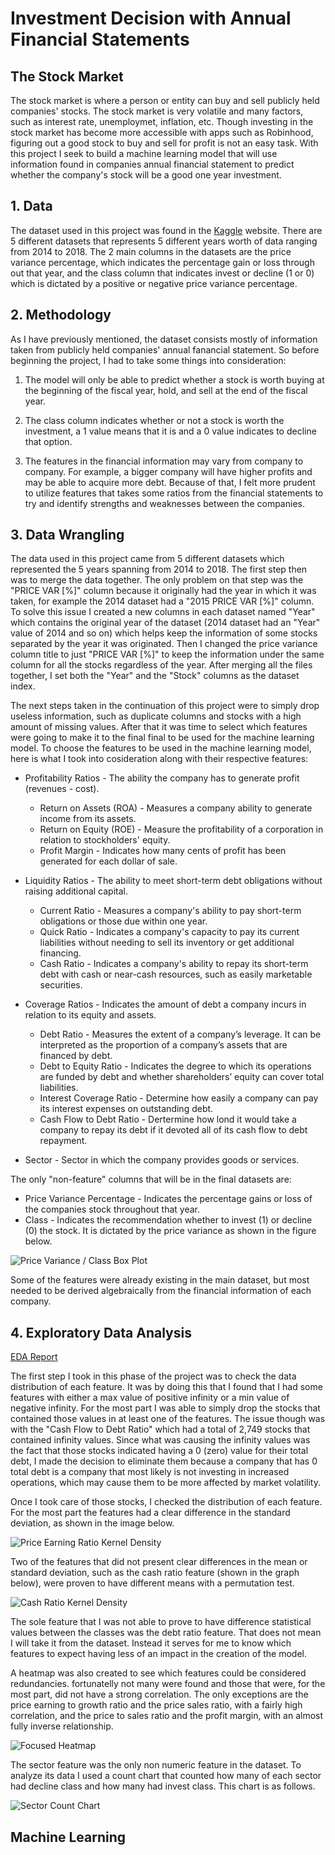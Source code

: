 # Investment Decision with Annual Financial Statements


## The Stock Market

The stock market is where a person or entity can buy and sell publicly held companies' stocks.  The stock market is very volatile and many factors, such as interest rate, unemploymet, inflation, etc.  Though investing in the stock market has become more accessible with apps such as Robinhood, figuring out a good stock to buy and sell for profit is not an easy task.  With this project I seek to build a machine learning model that will use information found in companies annual financial statement to predict whether the company's stock will be a good one year investment.

## 1. Data

The dataset used in this project was found in the [Kaggle](https://www.kaggle.com/cnic92/200-financial-indicators-of-us-stocks-20142018) website.  There are 5 different datasets that represents 5 different years worth of data ranging from 2014 to 2018.  The 2 main columns in the datasets are the price variance percentage, which indicates the percentage gain or loss through out that year, and the class column that indicates invest or decline (1 or 0) which is dictated by a positive or negative price variance percentage.


## 2. Methodology

As I have previously mentioned, the dataset consists mostly of information taken from publicly held companies' annual fanancial statement.  So before beginning the project, I had to take some things into consideration:

1. The model will only be able to predict whether a stock is worth buying at the beginning of the fiscal year, hold, and sell at the end of the fiscal year.

2. The class column indicates whether or not a stock is worth the investment, a 1 value means that it is and a 0 value indicates to decline that option.  

3. The features in the financial information may vary from company to company.  For example, a bigger company will have higher profits and may be able to acquire more debt.  Because of that, I felt more prudent to utilize features that takes some ratios from the financial statements to try and identify strengths and weaknesses between the companies.


## 3. Data Wrangling

The data used in this project came from 5 different datasets which represented the 5 years spanning from 2014 to 2018.  The first step then was to merge the data together.  The only problem on that step was the "PRICE VAR [%]" column because it originally had the year in which it was taken, for example the 2014 dataset had a "2015 PRICE VAR [%]" column.  To solve this issue I created a new columns in each dataset named "Year" which contains the original year of the dataset (2014 dataset had an "Year" value of 2014 and so on) which helps keep the information of some stocks separated by the year it was originated.  Then I changed the price variance column title to just "PRICE VAR [%]" to keep the information under the same column for all the stocks regardless of the year.  After merging all the files together, I set both the "Year" and the "Stock" columns as the dataset index.

The next steps taken in the continuation of this project were to simply drop useless information, such as duplicate columns and stocks with a high amount of missing values.  After that it was time to select which features were going to make it to the final final to be used for the machine learning model.  To choose the features to be used in the machine learning model, here is what I took into cosideration along with their respective features:

* Profitability Ratios - The ability the company has to generate profit (revenues - cost).
  * Return on Assets (ROA) - Measures a company ability to generate income from its assets.
  * Return on Equity (ROE) - Measure the profitability of a corporation in relation to stockholders' equity.
  * Profit Margin - Indicates how many cents of profit has been generated for each dollar of sale.

* Liquidity Ratios - The ability to meet short-term debt obligations without raising additional capital.
  * Current Ratio - Measures a company's ability to pay short-term obligations or those due within one year.
  * Quick Ratio - Indicates a company's capacity to pay its current liabilities without needing to sell its inventory or get additional financing.
  * Cash Ratio - Indicates a company's ability to repay its short-term debt with cash or near-cash resources, such as easily marketable securities.

* Coverage Ratios - Indicates the amount of debt a company incurs in relation to its equity and assets.
  * Debt Ratio - Measures the extent of a company’s leverage.  It can be interpreted as the proportion of a company’s assets that are financed by debt.
  * Debt to Equity Ratio - Indicates the degree to which its operations are funded by debt and whether shareholders’ equity can cover total liabilities.
  * Interest Coverage Ratio - Determine how easily a company can pay its interest expenses on outstanding debt.
  * Cash Flow to Debt Ratio - Dertermine how lond it would take a company to repay its debt if it devoted all of its cash flow to debt repayment.

* Sector - Sector in which the company provides goods or services.

The only "non-feature" columns that will be in the final datasets are:

* Price Variance Percentage - Indicates the percentage gains or loss of the companies stock throughout that year.
* Class - Indicates the recommendation whether to invest (1) or decline (0) the stock.  It is dictated by the price variance as shown in the figure below.


![Price Variance / Class Box Plot](https://github.com/soccershowman/Springboard/blob/master/Capstone%20Project/Images/Class%20Box%20Plot.png)


Some of the features were already existing in the main dataset, but most needed to be derived algebraically from the financial information of each company.

## 4. Exploratory Data Analysis

[EDA Report](https://github.com/soccershowman/Springboard/blob/master/Capstone%20Project/Capstone%20Project%20-%20Exploratory%20Data%20Analysis.ipynb)

The first step I took in this phase of the project was to check the data distribution of each feature.  It was by doing this that I found that I had some features with either a max value of positive infinity or a min value of negative infinity.  For the most part I was able to simply drop the stocks that contained those values in at least one of the features.  The issue though was with the "Cash Flow to Debt Ratio" which had a total of 2,749 stocks that contained infinity values.  Since what was causing the infinity values was the fact that those stocks indicated having a 0 (zero) value for their total debt, I made the decision to eliminate them because a company that has 0 total debt is a company that most likely is not investing in increased operations, which may cause them to be more affected by market volatility.

Once I took care of those stocks, I checked the distribution of each feature.  For the most part the features had a clear difference in the standard deviation, as shown in the image below.

![Price Earning Ratio Kernel Density](https://github.com/soccershowman/Springboard/blob/master/Capstone%20Project/Images/Price%20Earning%20Ratio%20Kernel%20Density.png)

Two of the features that did not present clear differences in the mean or standard deviation, such as the cash ratio feature (shown in the graph below), were proven to have different means with a permutation test.

![Cash Ratio Kernel Density](https://github.com/soccershowman/Springboard/blob/master/Capstone%20Project/Images/Cash%20Ratio%20Kernel%20Density%20Plot.png)

The sole feature that I was not able to prove to have difference statistical values between the classes was the debt ratio feature.  That does not mean I will take it from the dataset.  Instead it serves for me to know which features to expect having less of an impact in the creation of the model.

A heatmap was also created to see which features could be considered redundancies.  fortunatelly not many were found and those that were, for the most part, did not have a strong correlation.  The only exceptions are the price earning to growth ratio and the price sales ratio, with a fairly high correlation, and the price to sales ratio and the profit margin, with an almost fully inverse relationship.

![Focused Heatmap](https://github.com/soccershowman/Springboard/blob/master/Capstone%20Project/Images/Focused%20Heat%20Map.png)

The sector feature was the only non numeric feature in the dataset.  To analyze its data I used a count chart that counted how many of each sector had decline class and how many had invest class.  This chart is as follows.

![Sector Count Chart](https://github.com/soccershowman/Springboard/blob/master/Capstone%20Project/Images/Sector%20Count%20per%20Class.png)


## Machine Learning
